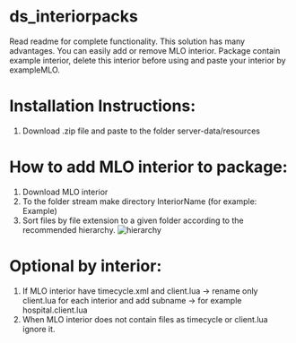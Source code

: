 # ds_interiorpacks

Read readme for complete functionality. This solution has many advantages. You can easily add or remove MLO interior. Package contain example interior, delete this interior before using and paste your interior by exampleMLO.

# Installation Instructions:
1. Download .zip file and paste to the folder server-data/resources

# How to add MLO interior to package:
1. Download MLO interior
2. To the folder stream make directory InteriorName (for example: Example)
3. Sort files by file extension to a given folder according to the recommended hierarchy.
![hierarchy](https://user-images.githubusercontent.com/40635601/81935887-9ce2fd00-95f1-11ea-85ff-690f46b32fd3.png)

# Optional by interior:
1. If MLO interior have timecycle.xml and client.lua -> rename only client.lua for each interior and add subname -> for example hospital.client.lua
2. When MLO interior does not contain files as timecycle or client.lua ignore it.


